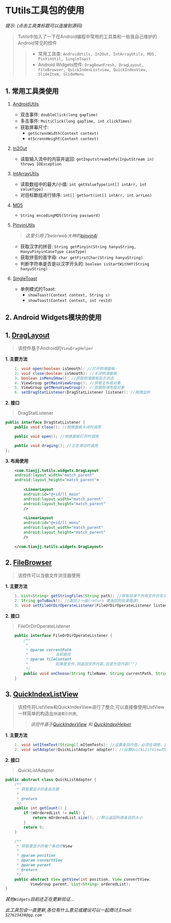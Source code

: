 # TUtils工具包的使用
  _提示: (点击工具类标题可以连接到源码)_

  >Tutils中加入了一下在Android编程中常用的工具类和一些我自己维护的Android常见的控件
  >> - 常用工具类: `AndroidUtils, In2Out, IntArrayUtils, MD5, PinYinUtil, SingleToast`
  >> - Android Widgets控件: `DragDownFresh, DragLayout, FileBrowser, QuickIndexListview, QuickIndexView, SlideItem, SlideMenu`
  
## 1. 常用工具类使用

  1. [AndroidUtils](https://github.com/ITtoken/TUtils/blob/master/src/com/tianjj/tutils/base/AndroidUtils.java)
      
      - 双击事件: `doubleClick(long gapTime)`
      - 多击事件: `MuitiClick(long gapTime, int clickTimes)`
      - 获取屏幕尺寸:
          - `getScrennWidth(Context context)`
          - `etScrennHeight(Context context)`

  2. [In2Out](https://github.com/ITtoken/TUtils/blob/master/src/com/tianjj/tutils/base/In2Out.java)
      - 读取输入流中的内容并返回: `getInputstreamInfo(InputStream in) throws IOException`
  3. [IntArrayUtils](https://github.com/ITtoken/TUtils/blob/master/src/com/tianjj/tutils/base/IntArrUtils.java)
      - 读取数组中的最大/小值: `int getValueType(int[] intArr, int valueType)`
      - 对目标数组进行排序: `int[] getSort(int[] intArr, int arrLen)`
  4. [MD5](https://github.com/ITtoken/TUtils/blob/master/src/com/tianjj/tutils/base/MD5.java)
      - `String encodingMD5(String password)`
  5. [PinyinUtils](https://github.com/ITtoken/TUtils/blob/master/src/com/tianjj/tutils/base/PinyinUtil.java)
  
      > _这里引用了belerweb大神的[pinyin4j](https://github.com/belerweb/pinyin4j)_
      
      - 获取汉字的拼音: `String getPinyin(String hanyuString, HanyuPinyinCaseType caseType)`
      - 获取拼音的首字母: `char getFirstChar(String hanyuString)`
      - 判断字符串是否是以汉字开头的: `boolean isStartWithHY(String hanyuString)`

  6. [SingleToast](https://github.com/ITtoken/TUtils/blob/master/src/com/tianjj/tutils/base/SingleToast.java)

      - 单例模式的Toast:
          - `showToast(Context context, String s)`
          - `showToast(Context context, int resId)`

## 2. Android Widgets模块的使用

## 1. [DragLayout](https://github.com/ITtoken/TUtils/blob/master/src/com/tianjj/tutils/widgets/DragLayout.java)

> 该控件基于Android的`ViewDragHelper`

**1. 主要方法**

```java
	1. void open(boolean isSmooth): //打开侧滑面板
	2. void close(boolean isSmooth): //关闭侧滑面板
	3. boolean isMenuSHow(): //获取侧滑面板显示状态
	4. ViewGroup getMainViewGroup(): //获取主布局对象
	5. ViewGroup getMenuViewGroup(): //获取侧滑布局对象
	6. setDragStatListener(DragStatListener listener): //拖拽监听
```

**2. 接口**

> DragStatListener

```java
public interface DragStatListener {
	public void close(); //侧换面板关闭时调用

	public void open(); //侧换面板打开时调用

	public void draging(); //正在滑动时调用
};
```

**3. 布局使用**

```xml
	<com.tianjj.tutils.widgets.DragLayout
	android:layout_width="match_parent"
	android:layout_height="match_parent">
	
		<LinearLayout
		android:id="@+id/ll_main"
		android:layout_width="match_parent"
		android:layout_height="match_parent"
		/>
		
		<LinearLayout
		android:id="@+id/ll_menu"
		android:layout_width="match_parent"
		android:layout_height="match_parent"
		/>
	
	</com.tianjj.tutils.widgets.DragLayout>
```

## 2. [FileBrowser](https://github.com/ITtoken/TUtils/blob/master/src/com/tianjj/tutils/widgets/FileBrowser.java)

> 该控件可以当做文件浏览器使用

**1. 主要方法**

```java
	1. List<String> getStringFiles(String path): //获取目录下所有文件的名字
	2. String goToBack(): //返回上一级(return 要返回的目录路径)
	3. void setFileOrDirOperateListener(FileOrDirOperateListener listener)//文件/文件夹操作监听
```

**2. 接口**
> FileOrDirOperateListener

```java
	public interface FileOrDirOperateListener {
		/**
		 * 
		 * @param currentPath
		 *            当前路径
		 * @param fileContent
		 *            如果是文件,则返回文件内容,否是为空内容("")
		 */
		public void onChoose(String fileName, String currentPath, String fileContent);
	}
```

## 3. [QuickIndexListView](https://github.com/ITtoken/TUtils/blob/master/src/com/tianjj/tutils/widgets/QuickIndexListview.java)

> 该控件将ListView和QuickIndexView进行了整合,可以直接像使用ListView一样简单的构造出`快速索引列表`,
>> _该控件基于[QuickIndexView](https://github.com/ITtoken/Tianjj/blob/master/TUtils/src/com/tianjj/tutils/widgets/QuickIndexView.java) 和 [QuickIndexHelper](https://github.com/ITtoken/Tianjj/blob/master/TUtils/src/com/tianjj/tutils/helper/QuickIndexHelper.java)_

**1. 主要方法**

```java
	1. void setItemText(String[] mItemTests): //设置条目内容，必须在调用，且在setAdapter之前
	2. void setAdapter(QuickListAdapter adapter): //设置QuickListView的条目内容
```

**2. 接口**

> QuickListAdapter

```java
public abstract class QuickListAdapter {
	/**
	 * 获取要显示的条目总数
	 * 
	 * @return
	 */
	public int getCount() {
		if (mOrderedList != null) {
			return mOrderedList.size(); //默认返回列表条目的大小
		}
		return 0;
	}

	/**
	 * 获取要显示的每个条目的View
	 * 
	 * @param position
	 * @param convertView
	 * @param parent
	 * @return
	 */
	public abstract View getView(int position, View convertView,
           ViewGroup parent, List<String> orderedList);
}
```

  _其他`Widgets`目前还正在更新验证..._
 
  _此工具包会一直更新,各位有什么意见或建议可以一起商讨,Email: `527623439@qq.com`_
